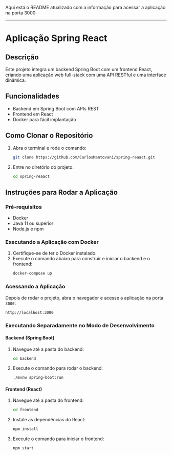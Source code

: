 Aqui está o README atualizado com a informação para acessar a aplicação na porta 3000:

---

# Aplicação Spring React

## Descrição
Este projeto integra um backend Spring Boot com um frontend React, criando uma aplicação web full-stack com uma API RESTful e uma interface dinâmica.

## Funcionalidades
- Backend em Spring Boot com APIs REST
- Frontend em React
- Docker para fácil implantação

## Como Clonar o Repositório
1. Abra o terminal e rode o comando:
   ```bash
   git clone https://github.com/CarlosMantovani/spring-reaact.git
   ```
2. Entre no diretório do projeto:
   ```bash
   cd spring-reaact
   ```

## Instruções para Rodar a Aplicação

### Pré-requisitos
- Docker
- Java 11 ou superior
- Node.js e npm

### Executando a Aplicação com Docker
1. Certifique-se de ter o Docker instalado.
2. Execute o comando abaixo para construir e iniciar o backend e o frontend:
   ```bash
   docker-compose up
   ```
### Acessando a Aplicação
Depois de rodar o projeto, abra o navegador e acesse a aplicação na porta `3000`:
```bash
http://localhost:3000
```

### Executando Separadamente no Modo de Desenvolvimento
#### Backend (Spring Boot)
1. Navegue até a pasta do backend:
   ```bash
   cd backend
   ```
2. Execute o comando para rodar o backend:
   ```bash
   ./mvnw spring-boot:run
   ```

#### Frontend (React)
1. Navegue até a pasta do frontend:
   ```bash
   cd frontend
   ```
2. Instale as dependências do React:
   ```bash
   npm install
   ```
3. Execute o comando para iniciar o frontend:
   ```bash
   npm start
   ```



